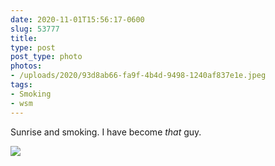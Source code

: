 ```yaml
---
date: 2020-11-01T15:56:17-0600
slug: 53777
title: 
type: post
post_type: photo
photos:
- /uploads/2020/93d8ab66-fa9f-4b4d-9498-1240af837e1e.jpeg
tags:
- Smoking
- wsm
---
```

Sunrise and smoking. I have become *that* guy.


![](/uploads/2020/93d8ab66-fa9f-4b4d-9498-1240af837e1e.jpeg)


